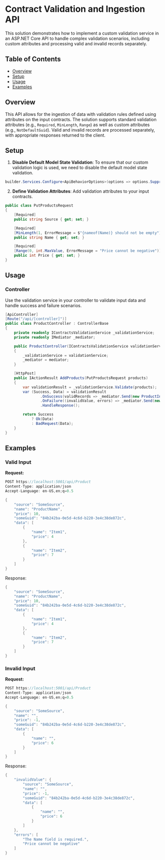 # Contract Validation and Ingestion API

This solution demonstrates how to implement a custom validation service in an ASP.NET Core API to handle complex validation scenarios, including custom attributes and processing valid and invalid records separately.

## Table of Contents

-   [Overview](#overview)
-   [Setup](#setup)
-   [Usage](#usage)
-   [Examples](#examples)

## Overview

This API allows for the ingestion of data with validation rules defined using attributes on the input contracts. The solution supports standard validation attributes (e.g., `Required`, `MinLength`, `Range`) as well as custom attributes (e.g., `NotDefaultGuid`). Valid and invalid records are processed separately, with appropriate responses returned to the client.

## Setup

1.  **Disable Default Model State Validation**: To ensure that our custom validation logic is used, we need to disable the default model state validation.
 ```csharp
 builder.Services.Configure<ApiBehaviorOptions>(options => options.SuppressModelStateInvalidFilter = true);
```

2. **Define Validation Attributes**: Add validation attributes to your input contracts.

```csharp
public class PutProductsRequest
{
    [Required]
    public string Source { get; set; }

    [Required]
    [MinLength(1, ErrorMessage = $"{nameof(Name)} should not be empty")]
    public string Name { get; set; }

    [Required]
    [Range(0, int.MaxValue, ErrorMessage = "Price cannot be negative")]
    public int Price { get; set; }
}
```

## Usage

### Controller

Use the validation service in your controller to validate input data and handle success and failure scenarios.

```csharp
[ApiController]
[Route("/api/[controller]")]
public class ProductController : ControllerBase
{
    private readonly IContractsValidationService _validationService;
    private readonly IMediator _mediator;

    public ProductController(IContractsValidationService validationService, IMediator mediator)
    {
        _validationService = validationService;
        _mediator = mediator;
    }

    [HttpPost]
    public IActionResult AddProducts(PutProductsRequest products)
    {
        var validationResult = _validationService.Validate(products);
        var (Success, Data) = validationResult
                .OnSuccess(validRecords => _mediator.Send(new ProductIngestionsRequest(validRecords)))
                .OnFailure((invalidValue, errors) => _mediator.Send(new RejectedProductsRequest(invalidValue, errors)))
                .HandleResponse();

        return Success
            ? Ok(Data)
            : BadRequest(Data);
    }
}
```
## Examples

### Valid Input

**Request:**
```csharp
POST https://localhost:5001/api/Product
Content-Type: application/json
Accept-Language: en-US,en;q=0.5

{
    "source": "SomeSource",
    "name": "ProductName",
    "price": 10,
    "someGuid": "84b242ba-0e5d-4c6d-b220-3e4c38de872c",
    "data": [
        {
            "name": "Item1",
            "price": 4
        },
        {
            "name": "Item2",
            "price": 7
        }
    ]
}
```
Response:
```csharp
{
    "source": "SomeSource",
    "name": "ProductName",
    "price": 10,
    "someGuid": "84b242ba-0e5d-4c6d-b220-3e4c38de872c",
    "data": [
        {
            "name": "Item1",
            "price": 4
        },
        {
            "name": "Item2",
            "price": 7
        }
    ]
}
```

### Invalid Input

**Request:**
```csharp
POST https://localhost:5001/api/Product
Content-Type: application/json
Accept-Language: en-US,en;q=0.5

{
    "source": "SomeSource",
    "name": "",
    "price": -1,
    "someGuid": "84b242ba-0e5d-4c6d-b220-3e4c38de872c",
    "data": [
        {
            "name": "",
            "price": 6
        }
    ]
}
```

Response:
```csharp
{
    "invalidValue": {
        "source": "SomeSource",
        "name": "",
        "price": -1,
        "someGuid": "84b242ba-0e5d-4c6d-b220-3e4c38de872c",
        "data": [
            {
                "name": "",
                "price": 6
            }
        ]
    },
    "errors": [
        "The Name field is required.",
        "Price cannot be negative"
    ]
}
```
